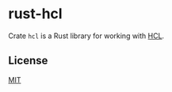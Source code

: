 # rust-hcl

Crate `hcl` is a Rust library for working with [HCL](https://github.com/hashicorp/hcl).


## License

[MIT](https://opensource.org/licenses/MIT)
